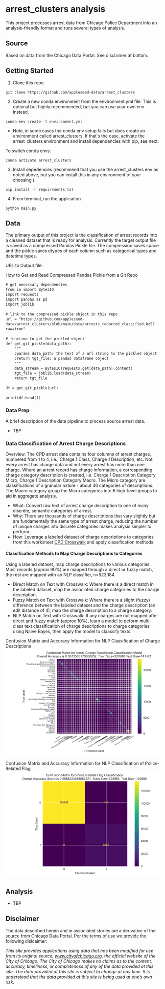# arrest_clusters analysis

This project processes arrest data from Chicago Police Department into an analysis-friendly format and runs several types of analysis. 


## Source

Based on data from the Chicago Data Portal. See disclaimer at bottom.

## Getting Started

1. Clone this repo

```terminal
git clone https://github.com/appleseed-data/arrest_clusters
```

2. Create a new conda environment from the environment.yml file. This is optional but highly recommended, but you can use your own env instead.

```terminal
conda env create -f environment.yml
```

* Note, in some cases the conda env setup fails but does create an environment called arrest_clusters. If that's the case, activate the arrest_clusters environment and install dependencies with pip, see next. 

To switch conda envs:
```terminal
conda activate arrest_clusters
```

3. Install depedencies (recommend that you use the arrest_clusters env as noted above, but you can install this in any environment of your choosing.).

```terminal
pip install -r requirements.txt
```

4. From terminal, run the application

```terminal
python main.py
```

## Data

The primary output of this project is the classification of arrest records into a cleaned dataset that is ready for analysis. Currently the target output file is saved as a compressed Pandas Pickle file. The compression saves space and the pickle saves dtypes of each column such as categorical types and datetime types.

URL to Output file: 

How to Get and Read Compressed Pandas Pickle from a Git Repo
```python3
# get necessary dependencies
from io import BytesIO
import requests
import pandas as pd
import joblib

# link to the compressed pickle object in this repo
url = "https://github.com/appleseed-data/arrest_clusters/blob/main/data/arrests_redacted_classified.bz2?raw=true"

# function to get the pickled object
def get_git_pickle(data_path):
    """
    :params data_path: the text of a url string to the pickled object
    :return tgt_file: a pandas dataframe object
    """
    data_stream = BytesIO(requests.get(data_path).content)
    tgt_file = joblib.load(data_stream)
    return tgt_file

df = get_git_pickle(url)

print(df.head())
```


### Data Prep

A brief description of the data pipeline to process source arrest data. 

* TBP 

  
### Data Classification of Arrest Charge Descriptions

Overview. The CPD arrest data contains four columns of arrest charges, numbered from 1 to 4, i.e., Charge 1 Class, Charge 1 Description, etc. Not every arrest has charge data and not every arrest has more than one charge. Where an arrest record has charge information, a corresponding charge category description is created, i.e. Charge 1 Description Category Micro, Charge 1 Description Category Macro. The Micro category are classifications of a granular nature - about 40 categories of descriptions. The Macro category group the Micro categories into 6 high-level groups to aid in aggregate analysis.

* What: Convert raw text of arrest charge description to one of many discrete, semantic categories of arrest. 
* Why: There are thousands of charge descriptions that vary slightly but are fundamentally the same type of arrest charge, reducing the number of unique charges into discrete categories makes analysis simpler to perform. 
* How: Leverage a labeled dataset of charge descriptions to categories from this worksheet [CPD Crosswalk](https://github.com/appleseed-data/arrest_clusters/blob/main/data/CPD_crosswalk_final.xlsx) and apply classification methods.

#### Classification Methods to Map Charge Descriptions to Categories

Using a labeled dataset, map charge descriptions to various categories. Most records (approx 90%) are mapped through a direct or fuzzy match, the rest are mapped with an NLP classifier, n=523,184. 

* Direct Match on Text with Crosswalk: Where there is a direct match in the labeled dataset, map the associated charge categories to the charge description.
* Fuzzy Match on Text with Crosswalk: Where there is a slight (fuzzy) difference between the labeled dataset and the charge description (an edit distance of 4), map the charge description to a charge category.
* NLP Match on Text with Crosswalk: If any charges are not mapped after direct and fuzzy match (approx 10%), learn a model to peform multi-class text classification of charge descriptions to charge categories using Naive Bayes, then apply the model to claassify texts.

Confusion Matrix and Accuracy Information for NLP Classification of Charge Descriptions
![confusion matrix 1](models/arrest_charge_descr_confusion_matrix.png)

Confusion Matrix and Accuracy Information for NLP Classification of Police-Related Flag
![confusion matrix 1](models/arrest_police_related_confusion_matrix.png)

## Analysis

* TBP

## Disclaimer

The data described herein and in associated stories are a derivative of the source from Chicago Data Portal. Per [the terms of use](https://www.chicago.gov/city/en/narr/foia/data_disclaimer.html) we provide the following dislcaimer:

*This site provides applications using data that has been modified for use from its original source, www.cityofchicago.org, the official website of the City of Chicago.  The City of Chicago makes no claims as to the content, accuracy, timeliness, or completeness of any of the data provided at this site.  The data provided at this site is subject to change at any time.  It is understood that the data provided at this site is being used at one’s own risk.*

